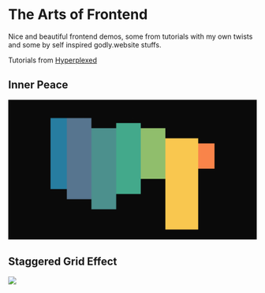 # The Arts of Frontend

Nice and beautiful frontend demos, some from tutorials with my own twists and some by self inspired godly.website stuffs.
  
Tutorials from [Hyperplexed](https://www.youtube.com/@Hyperplexed)

## Inner Peace

![](./demos/inner%20peace.gif)

## Staggered Grid Effect

![](./demos/sge.gif)
